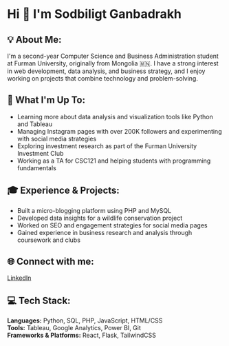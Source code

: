 # Hi 👋 I'm Sodbiligt Ganbadrakh

## 💡 About Me:
I'm a second-year Computer Science and Business Administration student at Furman University, originally from Mongolia 🇲🇳. I have a strong interest in web development, data analysis, and business strategy, and I enjoy working on projects that combine technology and problem-solving.

## 🚀 What I'm Up To:
- Learning more about data analysis and visualization tools like Python and Tableau
- Managing Instagram pages with over 200K followers and experimenting with social media strategies
- Exploring investment research as part of the Furman University Investment Club
- Working as a TA for CSC121 and helping students with programming fundamentals

## 🎓 Experience & Projects:
- Built a micro-blogging platform using PHP and MySQL
- Developed data insights for a wildlife conservation project
- Worked on SEO and engagement strategies for social media pages
- Gained experience in business research and analysis through coursework and clubs

## 🌐 Connect with me:
[LinkedIn](#)

## 💻 Tech Stack:
**Languages:** Python, SQL, PHP, JavaScript, HTML/CSS  
**Tools:** Tableau, Google Analytics, Power BI, Git  
**Frameworks & Platforms:** React, Flask, TailwindCSS
